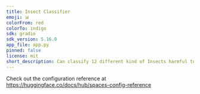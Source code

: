 ```yaml
---
title: Insect Classifier
emoji: 📊
colorFrom: red
colorTo: indigo
sdk: gradio
sdk_version: 5.16.0
app_file: app.py
pinned: false
license: mit
short_description: Can classify 12 different kind of Insects harmful to crops
---
```


Check out the configuration reference at https://huggingface.co/docs/hub/spaces-config-reference <br/>
